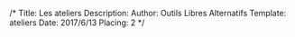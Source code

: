 /*
Title: Les ateliers
Description: 
Author: Outils Libres Alternatifs
Template: ateliers
Date: 2017/6/13
Placing: 2
*/
